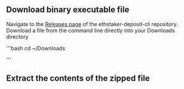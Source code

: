## Download binary executable file
Navigate to the [Releases page](https://github.com/eth-educators/ethstaker-deposit-cli/releases) of the ethstaker-deposit-cli repository.
Download a file from the command line directly into your Downloads directory

'''bash
cd ~/Downloads

'''

## Extract the contents of the zipped file


